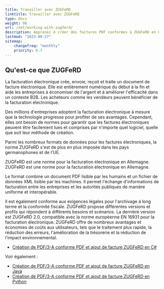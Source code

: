 ```yaml
---
title: Travailler avec ZUGFeRD
linktitle: Travailler avec ZUGFeRD
type: docs
weight: 90
url: /net/working-with-zugferd/
description: Apprenez à créer des factures PDF conformes à ZUGFeRD en C# avec Aspose.PDF pour .NET
lastmod: "2023-09-27"
sitemap:
    changefreq: "monthly"
    priority: 0.7
---
```


## Qu'est-ce que ZUGFeRD

La facturation électronique crée, envoie, reçoit et traite un document de facture électronique. Elle est entièrement numérique du début à la fin et aide les entreprises à économiser de l'argent et à améliorer l'efficacité dans un contexte B2B. Les acheteurs comme les vendeurs peuvent bénéficier de la facturation électronique.

Des millions d'entreprises adoptent la facturation électronique à mesure que la technologie progresse pour profiter de ses avantages. Cependant, elles ont besoin de normes pour garantir que les factures électroniques peuvent être facilement lues et comprises par n'importe quel logiciel, quelle que soit leur méthode de création.

Parmi les nombreux formats de données pour les factures électroniques, la norme ZUGFeRD s'est de plus en plus imposée dans les pays germanophones et de l'UE.

ZUGFeRD est une norme pour la facturation électronique en Allemagne.
ZUGFeRD est une norme pour la facturation électronique en Allemagne.

Le format combine un document PDF lisible par les humains et un fichier de données XML lisible par les machines. Il permet l'échange d'informations de facturation entre les entreprises et les autorités publiques de manière uniforme et interopérable.

Il est également conforme aux exigences légales pour l'archivage à long terme et la conformité fiscale. ZUGFeRD propose différentes versions et profils qui répondent à différents besoins et scénarios. La dernière version est ZUGFeRD 2.0, compatible avec la norme européenne EN 16931 pour la facturation électronique.
ZUGFeRD offre de nombreux avantages et économies de coûts aux utilisateurs, tels que le traitement plus rapide, la réduction des erreurs, l'amélioration de la trésorerie et la réduction de l'impact environnemental.

* [Création de PDF/3-A conforme PDF et ajout de facture ZUGFeRD en C#](/pdf/net/attach-zugferd/)

Voir également :

* [Création de PDF/3-A conforme PDF et ajout de facture ZUGFeRD en Java](/pdf/java/attach-zugferd/)
* [Création de PDF/3-A conforme PDF et ajout de facture ZUGFeRD en Python](/pdf/python-net/attach-zugferd/)

